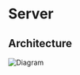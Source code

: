 # Server


## Architecture

![Diagram](https://github.com/mirceaalexandru/hapi-server-frame/blob/master/doc/arhitecture.jpeg)
